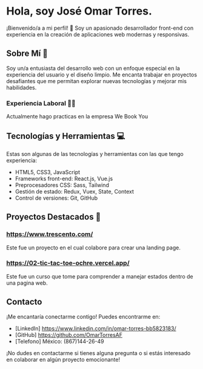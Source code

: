 # Hola, soy José Omar Torres.

¡Bienvenido/a a mi perfil! 👋 Soy un apasionado desarrollador front-end con experiencia en la creación de aplicaciones web modernas y responsivas.

## Sobre Mí 📖

Soy un/a entusiasta del desarrollo web con un enfoque especial en la experiencia del usuario y el diseño limpio. Me encanta trabajar en proyectos desafiantes que me permitan explorar nuevas tecnologías y mejorar mis habilidades.

### Experiencia Laboral 👨‍🔬

Actualmente hago practicas en la empresa We Book You

## Tecnologías y Herramientas 💻

Estas son algunas de las tecnologías y herramientas con las que tengo experiencia:

- HTML5, CSS3, JavaScript
- Frameworks front-end: React.js, Vue.js
- Preprocesadores CSS: Sass, Tailwind
- Gestión de estado: Redux, Vuex, State, Context
- Control de versiones: Git, GitHub

## Proyectos Destacados 🚄

### https://www.trescento.com/

Este fue un proyecto en el cual colabore para crear una landing page.

### https://02-tic-tac-toe-ochre.vercel.app/

Este fue un curso que tome para comprender a manejar estados dentro de una pagina web.

## Contacto 

¡Me encantaría conectarme contigo! Puedes encontrarme en:

- [LinkedIn] https://www.linkedin.com/in/omar-torres-bb5823183/
- [GitHub] https://github.com/OmarTorresAF
- [Telefono] México: (867)144-26-49

¡No dudes en contactarme si tienes alguna pregunta o si estás interesado en colaborar en algún proyecto emocionante!
